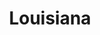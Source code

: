 ---
title: "Louisiana"
hashtag: louisiana
borders:
  - Arkansas
  - Gulf of Mexico
  - Mississippi
  - Mississippi River
  - Texas
tags:
  - State
  - United States
---